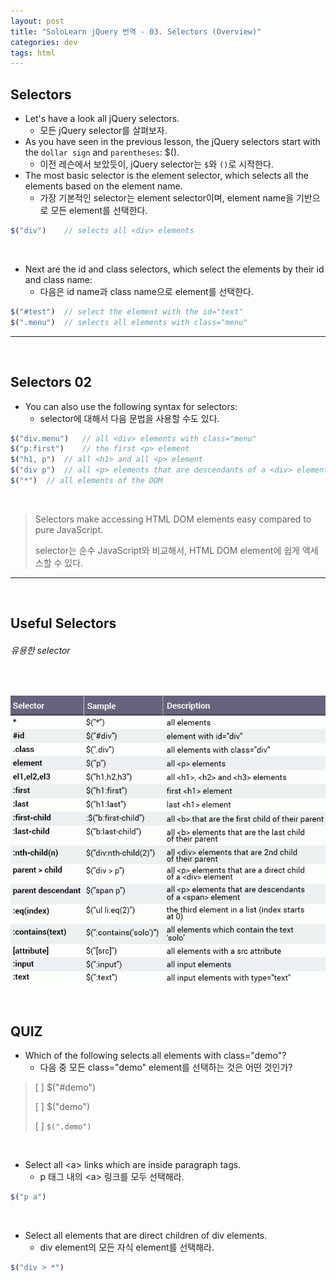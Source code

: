 ```yaml
---
layout: post
title: "SoloLearn jQuery 번역 - 03. Selectors (Overview)"
categories: dev
tags: html
---
```


## Selectors

- Let's have a look all jQuery selectors.
  - 모든 jQuery selector를 살펴보자.
- As you have seen in the previous lesson, the jQuery selectors start with the `dollar sign` and `parentheses`: $().
  - 이전 레슨에서 보았듯이, jQuery selector는 `$`와 `()`로 시작한다.
- The most basic selector is the element selector, which selects all the elements based on the element name.
  - 가장 기본적인 selector는 element selector이며, element name을 기반으로 모든 element를 선택한다.

```js
$("div")	// selects all <div> elements
```

<br>

- Next are the id and class selectors, which select the elements by their id and class name:
  - 다음은 id name과 class name으로 element를 선택한다.

```js
$("#test")	// select the element with the id="text"
$(".menu")	// selects all elements with class="menu"
```

------

<br>

## Selectors 02

- You can also use the following syntax for selectors:
  - selector에 대해서 다음 문법을 사용할 수도 있다.

```js
$("div.menu")	// all <div> elements with class="menu"
$("p:first")	// the first <p> element
$("h1, p")	// all <h1> and all <p> element
$("div p")	// all <p> elements that are descendants of a <div> element
$("*")	// all elements of the DOM
```

<br>

> Selectors make accessing HTML DOM elements easy compared to pure JavaScript.
>
> selector는 순수 JavaScript와 비교해서, HTML DOM element에 쉽게 액세스할 수 있다.

------

<br>

## Useful Selectors

###### 유용한 selector

<br>

![sololearn img](/assets/img/sololearn-jquery-overview-03-01.png)

<br>

## QUIZ

- Which of the following selects all elements with class="demo"?
  - 다음 중 모든 class="demo" element를 선택하는 것은 어떤 것인가?

> [ ] $("#demo")
>
> [ ] $("demo")
>
> [ ] `$(".demo")`

<br>

- Select all \<a> links which are inside paragraph tags.
  - p 태그 내의 \<a> 링크를 모두 선택해라.

```js
$("p a")
```

<br>

- Select all elements that are direct children of div elements.
  - div element의 모든 자식 element를 선택해라.

```js
$("div > *")
```

<br>
